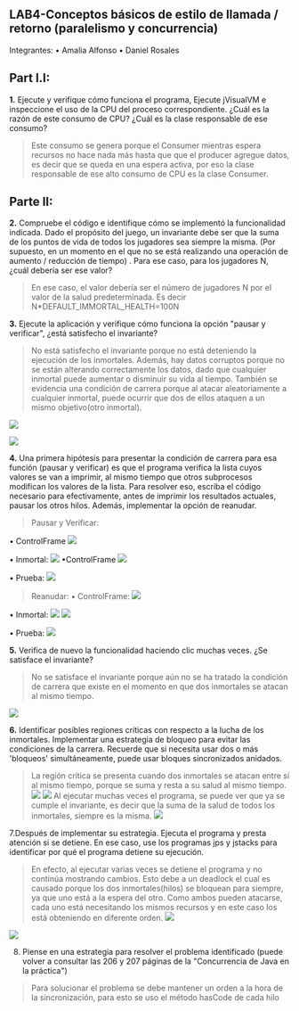 ## LAB4-Conceptos básicos de estilo de llamada / retorno (paralelismo y concurrencia)

Integrantes: 
		• Amalia Alfonso
		• Daniel Rosales
## Part I.I:
**1.** Ejecute y verifique cómo funciona el programa, Ejecute jVisualVM e inspeccione el uso de la CPU del proceso correspondiente.
¿Cuál es la razón de este consumo de CPU?
¿Cuál es la clase responsable de ese consumo?
> Este consumo se genera porque el Consumer mientras espera recursos no hace nada más hasta que que el producer agregue datos, es decir que se queda en una espera activa, por eso la clase responsable de ese alto consumo de CPU es la clase Consumer.

## Parte II:

**2.** Compruebe el código e identifique cómo se implementó la funcionalidad indicada. Dado el propósito del juego, un invariante debe ser que la suma de los puntos de vida de todos los jugadores sea siempre la misma. (Por supuesto, en un momento en el que no se está realizando una operación de aumento / reducción de tiempo) . Para ese caso, para los jugadores N, ¿cuál debería ser ese valor?

> En ese caso, el valor debería ser el número de jugadores N por el valor de la salud predeterminada. Es decir N*DEFAULT_IMMORTAL_HEALTH=100N

**3.** Ejecute la aplicación y verifique cómo funciona la opción "pausar y verificar", ¿está satisfecho el invariante?
> No está satisfecho el invariante porque no está deteniendo la ejecución de los inmortales. Además, hay datos corruptos porque no se están alterando correctamente los datos, dado que cualquier inmortal puede aumentar o disminuir su vida al tiempo. También se evidencia una condición de carrera porque al atacar aleatoriamente a cualquier inmortal, puede ocurrir que dos de ellos ataquen a un mismo objetivo(otro inmortal).

![](CONCURRENT_PROGRAMMING_SYCHRONIZATION_DEADLOCKS-JAVA-IMMORTALS-master/src/main/resources/1-PausaInicial.PNG)

![](CONCURRENT_PROGRAMMING_SYCHRONIZATION_DEADLOCKS-JAVA-IMMORTALS-master/src/main/resources/2-cambioSaludSinConcurrencia.PNG)

**4.** Una primera hipótesis para presentar la condición de carrera para esa función (pausar y verificar) es que el programa verifica la lista cuyos valores se van a imprimir, al mismo tiempo que otros subprocesos modifican los valores de la lista. Para resolver eso, escriba el código necesario para efectivamente, antes de imprimir los resultados actuales, pausar los otros hilos. Además, implementar la opción de reanudar.

>Pausar y Verificar:

• ControlFrame
![](CONCURRENT_PROGRAMMING_SYCHRONIZATION_DEADLOCKS-JAVA-IMMORTALS-master/src/main/resources/3-SolucionCondicionDeCarreraDelBotonPausarYVerificar.PNG)

• Inmortal:
![](CONCURRENT_PROGRAMMING_SYCHRONIZATION_DEADLOCKS-JAVA-IMMORTALS-master/src/main/resources/5-codigoPausarInmortal.PNG)
•ControlFrame
![](CONCURRENT_PROGRAMMING_SYCHRONIZATION_DEADLOCKS-JAVA-IMMORTALS-master/src/main/resources/6-codigoPausar.PNG)

• Prueba:
![](CONCURRENT_PROGRAMMING_SYCHRONIZATION_DEADLOCKS-JAVA-IMMORTALS-master/src/main/resources/4-PruebaPausarYVerificar.PNG)	


>Reanudar:
• ControlFrame:
	![](resources/7.solucionReanudarControlFrame.PNG)

• Inmortal:
![](CONCURRENT_PROGRAMMING_SYCHRONIZATION_DEADLOCKS-JAVA-IMMORTALS-master/src/main/resources/8.solucionReanudaraInmortal.PNG)
![](CONCURRENT_PROGRAMMING_SYCHRONIZATION_DEADLOCKS-JAVA-IMMORTALS-master/src/main/resources/9-solucionreanudarInmortalRun.PNG)

• Prueba:
![](CONCURRENT_PROGRAMMING_SYCHRONIZATION_DEADLOCKS-JAVA-IMMORTALS-master/src/main/resources/10-pruebaReanudar.PNG)

**5.** Verifica de nuevo la funcionalidad haciendo clic muchas veces. ¿Se satisface el invariante?
> No se satisface el invariante porque aún no se ha tratado la condición de carrera que existe en el momento en que dos inmortales se atacan al mismo tiempo.

![](CONCURRENT_PROGRAMMING_SYCHRONIZATION_DEADLOCKS-JAVA-IMMORTALS-master/src/main/resources/11-noSeCumpleInvariante.PNG)

**6.** Identificar posibles regiones críticas con respecto a la lucha de los inmortales. Implementar una estrategia de bloqueo para evitar las condiciones de la carrera. Recuerde que si necesita usar dos o más 'bloqueos' simultáneamente, puede usar bloques sincronizados anidados.
> La región crítica se presenta cuando dos inmortales se atacan entre sí al mismo tiempo, porque se suma y resta a su salud al mismo tiempo.
![](CONCURRENT_PROGRAMMING_SYCHRONIZATION_DEADLOCKS-JAVA-IMMORTALS-master/src/main/resources/12-condicionDeCarrrera.PNG)
![](CONCURRENT_PROGRAMMING_SYCHRONIZATION_DEADLOCKS-JAVA-IMMORTALS-master/src/main/resources/13-synchronized.PNG)
> Al ejecutar muchas veces el programa, se puede ver que ya se cumple el invariante, es decir que la suma de la salud de todos los inmortales, siempre es la misma.
![](CONCURRENT_PROGRAMMING_SYCHRONIZATION_DEADLOCKS-JAVA-IMMORTALS-master/src/main/resources/14-pruebaSynchronized)

7.Después de implementar su estrategia. Ejecuta el programa y presta atención si se detiene. En ese caso, use los programas jps y jstacks para identificar por qué el programa detiene su ejecución.
> En efecto, al ejecutar varias veces se detiene el programa y no continúa mostrando cambios. Esto debe a un deadlock el cual es causado porque los dos inmortales(hilos) se bloquean para siempre, ya que uno está a la espera del otro. Como ambos pueden atacarse, cada uno está necesitando los mismos recursos y en este caso los está  obteniendo en diferente orden.
![](CONCURRENT_PROGRAMMING_SYCHRONIZATION_DEADLOCKS-JAVA-IMMORTALS-master/src/main/resources/15-synchronizedBloqueoMortal)

![](CONCURRENT_PROGRAMMING_SYCHRONIZATION_DEADLOCKS-JAVA-IMMORTALS-master/src/main/resources/16-deadLockDetectadoJstacks.PNG)

8. Piense en una estrategia para resolver el problema identificado (puede volver a consultar las 206 y 207 páginas de la "Concurrencia de Java en la práctica")
> Para solucionar el problema se debe mantener un orden a la hora de la sincronización, para esto se uso el método hasCode de cada hilo
> 










